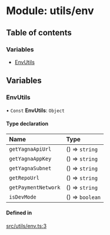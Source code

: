 # Module: utils/env

## Table of contents

### Variables

- [EnvUtils](utils_env#envutils)

## Variables

### EnvUtils

• `Const` **EnvUtils**: `Object`

#### Type declaration

| Name                | Type            |
| :------------------ | :-------------- |
| `getYagnaApiUrl`    | () => `string`  |
| `getYagnaAppKey`    | () => `string`  |
| `getYagnaSubnet`    | () => `string`  |
| `getRepoUrl`        | () => `string`  |
| `getPaymentNetwork` | () => `string`  |
| `isDevMode`         | () => `boolean` |

#### Defined in

[src/utils/env.ts:3](https://github.com/golemfactory/golem-js/blob/614ea72/src/utils/env.ts#L3)
